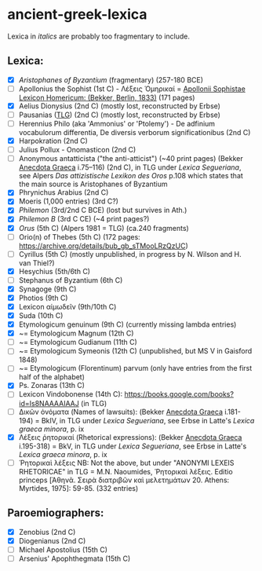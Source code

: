 # ancient-greek-lexica

Lexica in *italics* are probably too fragmentary to include.

## Lexica:
- [X] *Aristophanes of Byzantium* (fragmentary) (257-180 BCE)
- [ ] Apollonius the Sophist (1st C) - Λέξεις Ὁμηρικαί = [Apollonii Sophistae Lexicon Homericum: (Bekker, Berlin, 1833)](https://archive.org/details/apolloniisophis00bekkgoog) (171 pages)
- [x] Aelius Dionysius (2nd C) (mostly lost, reconstructed by Erbse)
- [ ] Pausanias ([TLG](http://stephanus.tlg.uci.edu/Iris/inst/browser.jsp#doc=tlg&aid=1569&wid=001&st=0&l=20)) (2nd C) (mostly lost, reconstructed by Erbse)
- [ ] Herennius Philo (aka 'Ammonius' or 'Ptolemy') - De adfinium vocabulorum differentia, De diversis verborum significationibus (2nd C)
- [x] Harpokration (2nd C)
- [ ] Julius Pollux - Onomasticon (2nd C)
- [ ] Anonymous antatticista ("the anti-atticist") (~40 print pages) (Bekker [Anecdota Graeca](https://archive.org/details/anecdotagraeca00bekkgoog) i.75–116) (2nd C), in TLG under *Lexica Segueriana*, see Alpers *Das attizistische Lexikon des Oros* p.108 which states that the main source is Aristophanes of Byzantium
- [x] Phrynichus Arabius (2nd C)
- [x] Moeris (1,000 entries) (3rd C?)
- [X] *Philemon* (3rd/2nd C BCE) (lost but survives in Ath.)
- [X] *Philemon B* (3rd C CE) (~4 print pages?)
- [X] *Orus* (5th C) (Alpers 1981 = TLG) (ca.240 fragments)
- [ ] Orio(n) of Thebes (5th C) (172 pages: <https://archive.org/details/bub_gb_sTMooLRzQzUC>)
- [ ] Cyrillus (5th C) (mostly unpublished, in progress by N. Wilson and H. van Thiel?)
- [x] Hesychius (5th/6th C)
- [ ] Stephanus of Byzantium (6th C)
- [x] Synagoge (9th C)
- [x] Photios (9th C)
- [x] Lexicon αἱμωδεῖν (9th/10th C)
- [x] Suda (10th C)
- [x] Etymologicum genuinum (9th C) (currently missing lambda entries)
- [x] ~= Etymologicum Magnum (12th C)
- [ ] ~= Etymologicum Gudianum (11th C)
- [ ] ~= Etymologicum Symeonis (12th C) (unpublished, but MS V in Gaisford 1848)
- [ ] ~= Etymologicum (Florentinum) parvum (only have entries from the first half of the alphabet)
- [x] Ps. Zonaras (13th C)
- [ ] Lexicon Vindobonense (14th C): <https://books.google.com/books?id=Is8NAAAAIAAJ> (in TLG)
- [ ] Δικῶν ὀνόματα (Names of lawsuits): (Bekker [Anecdota Graeca](https://archive.org/details/anecdotagraeca00bekkgoog) i.181-194) = BkIV, in TLG under *Lexica Segueriana*, see Erbse in Latte's *Lexica graeca minora*, p. ix
- [x] Λέξεις ῥητορικαί (Rhetorical expressions): (Bekker [Anecdota Graeca](https://archive.org/details/anecdotagraeca00bekkgoog) i.195-318) = BkV, in TLG under *Lexica Segueriana*, see Erbse in Latte's *Lexica graeca minora*, p. ix
- [ ] Ῥητορικαὶ λέξεις NB: Not the above, but under "ANONYMI LEXEIS RHETORICAE" in TLG = M.N. Naoumides, Ῥητορικαὶ λέξεις. Editio princeps [Ἀθηνᾶ. Σειρὰ διατριβῶν καὶ μελετημάτων 20. Athens: Myrtides, 1975]: 59-85. (332 entries)

## Paroemiographers:
- [x] Zenobius (2nd C)
- [x] Diogenianus (2nd C)
- [ ] Michael Apostolius (15th C)
- [ ] Arsenius' Apophthegmata (15th C)
